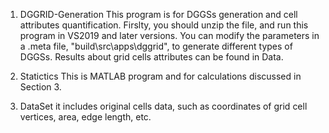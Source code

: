 
1. DGGRID-Generation
	This program is for DGGSs generation and cell attributes quantification.
	Firslty, you should unzip the file, and run this program in VS2019 and later versions.
	You can modify the parameters in a .meta file, "build\src\apps\dggrid", to generate different types of DGGSs.
	Results about grid cells attributes can be found in Data.

2. Statictics
	This is MATLAB program and for calculations discussed in Section 3.

3. DataSet
	it includes original cells data, such as coordinates of grid cell vertices, area, edge length, etc.

